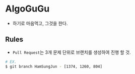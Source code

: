 # AlgoGuGu

- 하기로 마음먹고, 그것을 한다.

## Rules

- `Pull Request`는 3개 문제 단위로 브랜치를 생성하여 진행 할 것.
```bash
# EX.
$ git branch HamSungJun - [1374, 1260, 804]
```